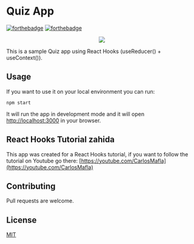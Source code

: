 # Quiz App

[![forthebadge](https://forthebadge.com/images/badges/fuck-it-ship-it.svg)](https://forthebadge.com)
[![forthebadge](https://forthebadge.com/images/badges/made-with-javascript.svg)](https://forthebadge.com)

<p align="center">
    <img src="https://i.imgur.com/NtxQwtR.gif">
</p>

This is a sample Quiz app using React Hooks (useReducer() + useContext()).

## Usage

If you want to use it on your local environment you can run:

`npm start`

It will run the app in development mode and it will open [http://localhost:3000](http://localhost:3000) in your browser.

## React Hooks Tutorial zahida

This app was created for a React Hooks tutorial, if you want to follow the tutorial on Youtube go there: [https://youtube.com/CarlosMafla](https://youtube.com/CarlosMafla)

## Contributing

Pull requests are welcome.

## License

[MIT](https://choosealicense.com/licenses/mit/)
